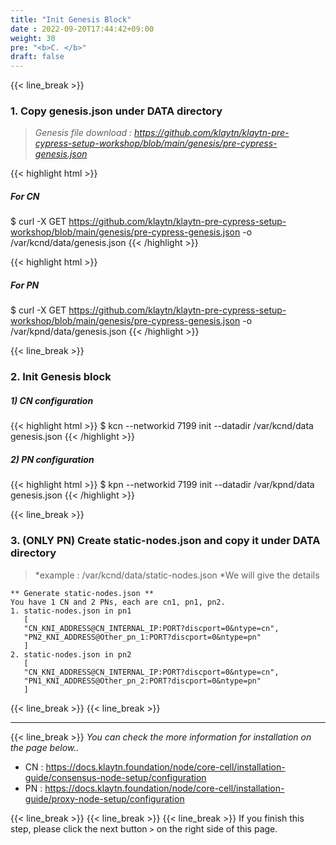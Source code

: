 ```yaml
---
title: "Init Genesis Block"
date : 2022-09-20T17:44:42+09:00
weight: 30
pre: "<b>C. </b>"
draft: false
---
```


{{< line_break >}}
### 1. Copy genesis.json under DATA directory

> *Genesis file download : https://github.com/klaytn/klaytn-pre-cypress-setup-workshop/blob/main/genesis/pre-cypress-genesis.json*

{{< highlight html >}}
##### For CN 
$ curl -X GET https://github.com/klaytn/klaytn-pre-cypress-setup-workshop/blob/main/genesis/pre-cypress-genesis.json -o /var/kcnd/data/genesis.json 
{{< /highlight >}}

{{< highlight html >}}
##### For PN 
$ curl -X GET https://github.com/klaytn/klaytn-pre-cypress-setup-workshop/blob/main/genesis/pre-cypress-genesis.json -o /var/kpnd/data/genesis.json 
{{< /highlight >}}


{{< line_break >}}

### 2. Init Genesis block
##### 1) CN configuration
{{< highlight html >}}
$ kcn --networkid 7199 init --datadir /var/kcnd/data genesis.json
{{< /highlight >}}


##### 2) PN configuration
{{< highlight html >}}
$ kpn --networkid 7199 init --datadir /var/kpnd/data genesis.json
{{< /highlight >}}

{{< line_break >}}

### 3. (ONLY PN) Create static-nodes.json and copy it under DATA directory
> *example : /var/kcnd/data/static-nodes.json
> *We will give the details

```vim
** Generate static-nodes.json **
You have 1 CN and 2 PNs, each are cn1, pn1, pn2.
1. static-nodes.json in pn1
   [
   "CN_KNI_ADDRESS@CN_INTERNAL_IP:PORT?discport=0&ntype=cn",
   "PN2_KNI_ADDRESS@Other_pn_1:PORT?discport=0&ntype=pn"
   ]
2. static-nodes.json in pn2
   [
   "CN_KNI_ADDRESS@CN_INTERNAL_IP:PORT?discport=0&ntype=cn",
   "PN1_KNI_ADDRESS@Other_pn_2:PORT?discport=0&ntype=pn"
   ]
```

{{< line_break >}}
{{< line_break >}}


---
{{< line_break >}}
*You can check the more information for installation on the page below..*
* CN : https://docs.klaytn.foundation/node/core-cell/installation-guide/consensus-node-setup/configuration
* PN : https://docs.klaytn.foundation/node/core-cell/installation-guide/proxy-node-setup/configuration

{{< line_break >}}
{{< line_break >}}
{{< line_break >}}
If you finish this step, please click the next button ```>``` on the right side of this page.
